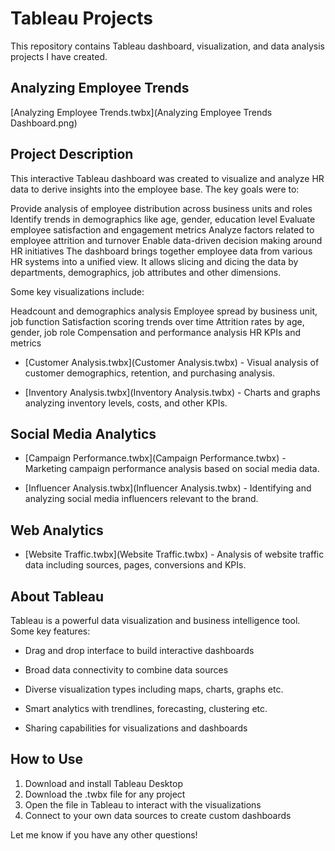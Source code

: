 
# Tableau Projects 

This repository contains Tableau dashboard, visualization, and data analysis projects I have created.

## Analyzing Employee Trends

 [Analyzing Employee Trends.twbx](Analyzing Employee Trends Dashboard.png)

 ## Project Description

 This interactive Tableau dashboard was created to visualize and analyze HR data to derive insights into the employee base. The key goals were to:

Provide analysis of employee distribution across business units and roles
Identify trends in demographics like age, gender, education level
Evaluate employee satisfaction and engagement metrics
Analyze factors related to employee attrition and turnover
Enable data-driven decision making around HR initiatives
The dashboard brings together employee data from various HR systems into a unified view. It allows slicing and dicing the data by departments, demographics, job attributes and other dimensions.

Some key visualizations include:

Headcount and demographics analysis
Employee spread by business unit, job function
Satisfaction scoring trends over time
Attrition rates by age, gender, job role
Compensation and performance analysis
HR KPIs and metrics
  


- [Customer Analysis.twbx](Customer Analysis.twbx) - Visual analysis of customer demographics, retention, and purchasing analysis. 

- [Inventory Analysis.twbx](Inventory Analysis.twbx) - Charts and graphs analyzing inventory levels, costs, and other KPIs.

## Social Media Analytics

- [Campaign Performance.twbx](Campaign Performance.twbx) - Marketing campaign performance analysis based on social media data.

- [Influencer Analysis.twbx](Influencer Analysis.twbx) - Identifying and analyzing social media influencers relevant to the brand.

## Web Analytics

- [Website Traffic.twbx](Website Traffic.twbx) - Analysis of website traffic data including sources, pages, conversions and KPIs.

## About Tableau

Tableau is a powerful data visualization and business intelligence tool. Some key features:

- Drag and drop interface to build interactive dashboards 

- Broad data connectivity to combine data sources 

- Diverse visualization types including maps, charts, graphs etc.

- Smart analytics with trendlines, forecasting, clustering etc.

- Sharing capabilities for visualizations and dashboards

## How to Use

1. Download and install Tableau Desktop
2. Download the .twbx file for any project
3. Open the file in Tableau to interact with the visualizations
4. Connect to your own data sources to create custom dashboards

Let me know if you have any other questions!
